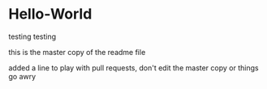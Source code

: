 # Hello-World
testing testing

this is the master copy of the readme file

added a line to play with pull requests, don't edit the master copy or things go awry
